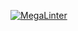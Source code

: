 [![MegaLinter](https://github.com/impelixx/SIGMAinterppretator/workflows/MegaLinter/badge.svg?branch=main)](https://github.com/<OWNER>/<REPOSITORY>/actions?query=workflow%3AMegaLinter+branch%3Amain)
